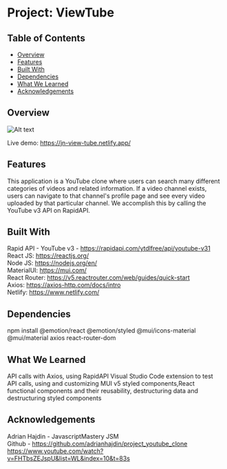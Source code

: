 # Project: ViewTube

## Table of Contents

- [Overview](#overview)
- [Features](#features)
- [Built With](#built-with)
- [Dependencies](#dependencies)
- [What We Learned](#what-we-learned)
- [Acknowledgements](#acknowledgements)

## Overview
![Alt text](/src/assets/screenshot.png "ViewTube Screenshot")

 Live demo: https://jn-view-tube.netlify.app/ 
 
 ## Features
This application is a YouTube clone where users can search many different categories of videos and related information. If a video channel exists, users can navigate to that channel's profile page and see every video uploaded by that particular channel. We accomplish this by calling the YouTube v3 API on RapidAPI.

## Built With
Rapid API - YouTube v3 - https://rapidapi.com/ytdlfree/api/youtube-v31  
React JS: https://reactjs.org/  
Node JS: https://nodejs.org/en/  
MaterialUI: https://mui.com/  
React Router: https://v5.reactrouter.com/web/guides/quick-start  
Axios: https://axios-http.com/docs/intro  
Netlify: https://www.netlify.com/  

## Dependencies
npm install @emotion/react @emotion/styled @mui/icons-material @mui/material axios react-router-dom

## What We Learned
API calls with Axios, using RapidAPI Visual Studio Code extension to test API calls, using and customizing MUI v5 styled components,React functional components and their reusability, destructuring data and destructuring styled components


## Acknowledgements
Adrian Hajdin - JavascriptMastery JSM  
Github - https://github.com/adrianhajdin/project_youtube_clone  
https://www.youtube.com/watch?v=FHTbsZEJspU&list=WL&index=10&t=83s
